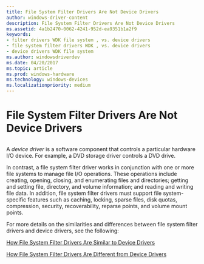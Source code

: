 ```yaml
---
title: File System Filter Drivers Are Not Device Drivers
author: windows-driver-content
description: File System Filter Drivers Are Not Device Drivers
ms.assetid: 4a1b2470-0062-4241-952d-ea9351b1a2f9
keywords:
- filter drivers WDK file system , vs. device drivers
- file system filter drivers WDK , vs. device drivers
- device drivers WDK file system
ms.author: windowsdriverdev
ms.date: 04/20/2017
ms.topic: article
ms.prod: windows-hardware
ms.technology: windows-devices
ms.localizationpriority: medium
---
```


# File System Filter Drivers Are Not Device Drivers


## <span id="ddk_a_file_system_filter_driver_is_not_a_device_driver_if"></span><span id="DDK_A_FILE_SYSTEM_FILTER_DRIVER_IS_NOT_A_DEVICE_DRIVER_IF"></span>


A *device driver* is a software component that controls a particular hardware I/O device. For example, a DVD storage driver controls a DVD drive.

In contrast, a file system filter driver works in conjunction with one or more file systems to manage file I/O operations. These operations include creating, opening, closing, and enumerating files and directories; getting and setting file, directory, and volume information; and reading and writing file data. In addition, file system filter drivers must support file system-specific features such as caching, locking, sparse files, disk quotas, compression, security, recoverability, reparse points, and volume mount points.

For more details on the similarities and differences between file system filter drivers and device drivers, see the following:

[How File System Filter Drivers Are Similar to Device Drivers](how-file-system-filter-drivers-are-similar-to-device-drivers.md)

[How File System Filter Drivers Are Different from Device Drivers](how-file-system-filter-drivers-are-different-from-device-drivers.md)

 

 




